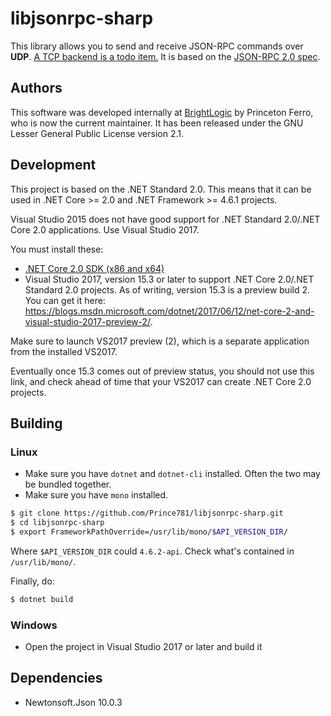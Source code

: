 ﻿libjsonrpc-sharp
================

This library allows you to send and receive JSON-RPC commands over **UDP**. [A TCP backend is a todo item.](TODO.md)
It is based on the [JSON-RPC 2.0 spec](http://www.jsonrpc.org/specification).

## Authors

This software was developed internally at [BrightLogic](https://www.brightlogic.com) by Princeton Ferro, who is now the current maintainer. It has been released under the GNU Lesser General Public License version 2.1.

## Development
This project is based on the .NET Standard 2.0. This means that it can be used in .NET Core >= 2.0 and .NET Framework >= 4.6.1 projects.

Visual Studio 2015 does not have good support for .NET Standard 2.0/.NET Core 2.0 applications. Use Visual Studio 2017.

You must install these:
- [.NET Core 2.0 SDK (x86 and x64)](https://github.com/dotnet/cli/tree/release/2.0.0#installers-and-binaries)
- Visual Studio 2017, version 15.3 or later to support .NET Core 2.0/.NET Standard 2.0 projects. As of writing, version 15.3 is a
preview build 2. You can get it here: https://blogs.msdn.microsoft.com/dotnet/2017/06/12/net-core-2-and-visual-studio-2017-preview-2/. 

Make sure to launch VS2017 preview (2), which is a separate application from the installed VS2017.

Eventually once 15.3 comes out of preview status, you should not use this link, and check ahead of time that your VS2017 can create .NET Core 2.0 projects.


## Building

### Linux

- Make sure you have `dotnet` and `dotnet-cli` installed. Often the two may be bundled together.
- Make sure you have `mono` installed.

```bash
$ git clone https://github.com/Prince781/libjsonrpc-sharp.git
$ cd libjsonrpc-sharp
$ export FrameworkPathOverride=/usr/lib/mono/$API_VERSION_DIR/
```

Where `$API_VERSION_DIR` could `4.6.2-api`. Check what's contained in `/usr/lib/mono/`.

Finally, do:

```bash
$ dotnet build
```

### Windows

- Open the project in Visual Studio 2017 or later and build it

## Dependencies
- Newtonsoft.Json 10.0.3
